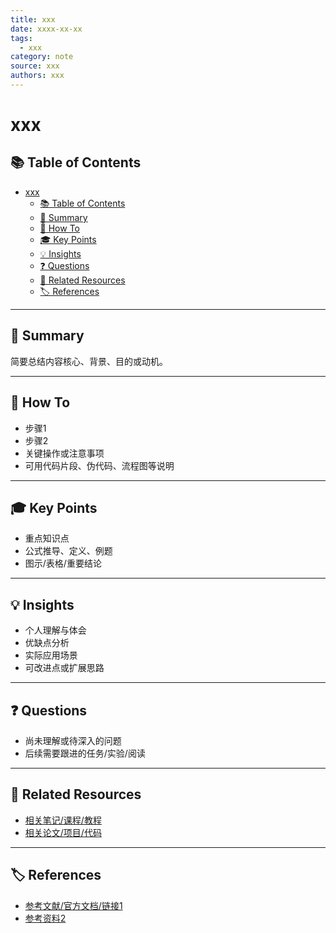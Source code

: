 ```yaml
---
title: xxx
date: xxxx-xx-xx
tags:
  - xxx
category: note
source: xxx
authors: xxx
---
```

# xxx

## 📚 Table of Contents

- [xxx](#xxx)
  - [📚 Table of Contents](#-table-of-contents)
  - [📝 Summary](#-summary)
  - [🔨 How To](#-how-to)
  - [🎓 Key Points](#-key-points)
  - [💡 Insights](#-insights)
  - [❓ Questions](#-questions)
  - [🔗 Related Resources](#-related-resources)
  - [🏷️ References](#️-references)

---

## 📝 Summary

简要总结内容核心、背景、目的或动机。

---

## 🔨 How To

- 步骤1
- 步骤2
- 关键操作或注意事项
- 可用代码片段、伪代码、流程图等说明

---

## 🎓 Key Points

- 重点知识点
- 公式推导、定义、例题
- 图示/表格/重要结论

---

## 💡 Insights

- 个人理解与体会
- 优缺点分析
- 实际应用场景
- 可改进点或扩展思路

---

## ❓ Questions

- 尚未理解或待深入的问题
- 后续需要跟进的任务/实验/阅读

---

## 🔗 Related Resources

- [相关笔记/课程/教程]()
- [相关论文/项目/代码]()

---

## 🏷️ References

- [参考文献/官方文档/链接1]()
- [参考资料2]()

